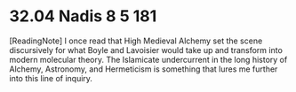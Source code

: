 # 32.04 Nadis 8 5 181

[ReadingNote] I once read that High Medieval Alchemy set the scene discursively for what Boyle and Lavoisier would take up and transform into modern molecular theory. The Islamicate undercurrent in the long history of Alchemy, Astronomy, and Hermeticism is something that lures me further into this line of inquiry.
